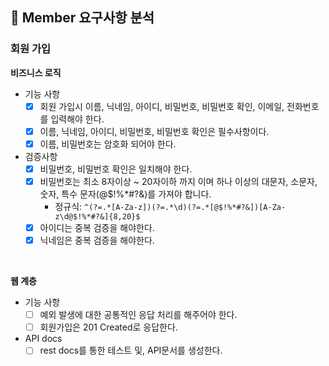 
## 📌 Member 요구사항 분석

### 회원 가입

**비즈니스 로직**
- 기능 사항
  - [x] 회원 가입시 이름, 닉네임, 아이디, 비밀번호, 비밀번호 확인, 이메일, 전화번호를 입력해야 한다.
  - [x] 이름, 닉네임, 아이디, 비밀번호, 비밀번호 확인은 필수사항이다.
  - [x] 이름, 비밀번호는 암호화 되어야 한다.

- 검증사항
  - [x] 비밀번호, 비밀번호 확인은 일치해야 한다.
  - [x] 비밀번호는 최소 8자이상 ~ 20자이하 까지 이며 하나 이상의 대문자, 소문자, 숫자, 특수 문자(@$!%*#?&)를 가져야 합니다.
    - 정규식: `^(?=.*[A-Za-z])(?=.*\d)(?=.*[@$!%*#?&])[A-Za-z\d@$!%*#?&]{8,20}$`
  - [x] 아이디는 중복 검증을 해야한다.
  - [x] 닉네임은 중복 검증을 해야한다.

<br>

**웹 계층**
- 기능 사항
  - [ ] 예외 발생에 대한 공통적인 응답 처리를 해주어야 한다.
  - [ ] 회원가입은 201 Created로 응답한다.
- API docs
  - [ ] rest docs를 통한 테스트 및, API문서를 생성한다.
